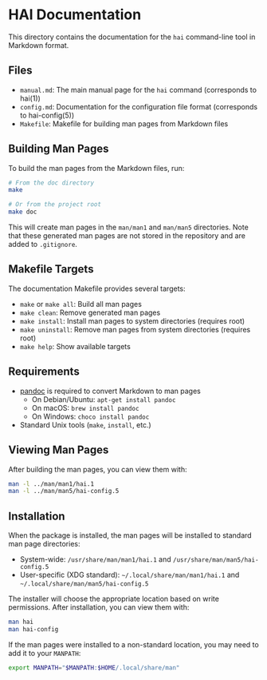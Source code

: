# HAI Documentation

This directory contains the documentation for the `hai` command-line tool in Markdown format.

## Files

- `manual.md`: The main manual page for the `hai` command (corresponds to hai(1))
- `config.md`: Documentation for the configuration file format (corresponds to hai-config(5))
- `Makefile`: Makefile for building man pages from Markdown files

## Building Man Pages

To build the man pages from the Markdown files, run:

```bash
# From the doc directory
make

# Or from the project root
make doc
```

This will create man pages in the `man/man1` and `man/man5` directories. Note that these generated man pages are not stored in the repository and are added to `.gitignore`.

## Makefile Targets

The documentation Makefile provides several targets:

- `make` or `make all`: Build all man pages
- `make clean`: Remove generated man pages
- `make install`: Install man pages to system directories (requires root)
- `make uninstall`: Remove man pages from system directories (requires root)
- `make help`: Show available targets

## Requirements

- [pandoc](https://pandoc.org/) is required to convert Markdown to man pages
  - On Debian/Ubuntu: `apt-get install pandoc`
  - On macOS: `brew install pandoc`
  - On Windows: `choco install pandoc`
- Standard Unix tools (`make`, `install`, etc.)

## Viewing Man Pages

After building the man pages, you can view them with:

```bash
man -l ../man/man1/hai.1
man -l ../man/man5/hai-config.5
```

## Installation

When the package is installed, the man pages will be installed to standard man page directories:

- System-wide: `/usr/share/man/man1/hai.1` and `/usr/share/man/man5/hai-config.5`
- User-specific (XDG standard): `~/.local/share/man/man1/hai.1` and `~/.local/share/man/man5/hai-config.5`

The installer will choose the appropriate location based on write permissions. After installation, you can view them with:

```bash
man hai
man hai-config
```

If the man pages were installed to a non-standard location, you may need to add it to your `MANPATH`:

```bash
export MANPATH="$MANPATH:$HOME/.local/share/man"
```
